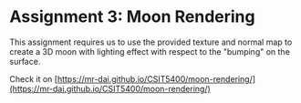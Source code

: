 # Assignment 3: Moon Rendering

This assignment requires us to use the provided texture and normal map to create a 3D moon
with lighting effect with respect to the "bumping" on the surface.

Check it on [https://mr-dai.github.io/CSIT5400/moon-rendering/](https://mr-dai.github.io/CSIT5400/moon-rendering/)
